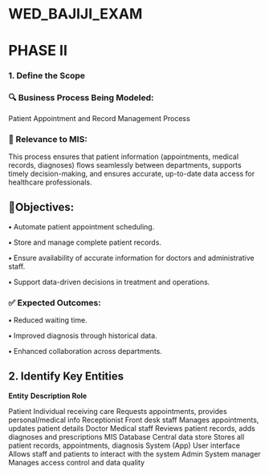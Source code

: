 # WED_BAJIJI_EXAM

# **PHASE II**

### **1. Define the Scope**

### **🔍 Business Process Being Modeled:**

Patient Appointment and Record Management Process

### **📌 Relevance to MIS:**

This process ensures that patient information (appointments, medical records, diagnoses) flows seamlessly between departments, supports timely decision-making, and ensures accurate, up-to-date data access for healthcare professionals.

## **🎯Objectives:**

**•**	Automate patient appointment scheduling.

**•**	Store and manage complete patient records.

**•**	Ensure availability of accurate information for doctors and administrative staff.

**•**	Support data-driven decisions in treatment and operations.

### **✅ Expected Outcomes:**

**•**	Reduced waiting time.

**•**	Improved diagnosis through historical data.

**•**	Enhanced collaboration across departments.

## **2. Identify Key Entities**

**Entity**	                 **Description	Role**

Patient	                      Individual receiving care	Requests appointments, provides personal/medical info
Receptionist	                Front desk staff	Manages appointments, updates patient details
Doctor	                      Medical staff	Reviews patient records, adds diagnoses and prescriptions
MIS Database	                Central data store	Stores all patient records, appointments, diagnosis
System (App)	                User interface	Allows staff and patients to interact with the system
Admin	System manager	        Manages access control and data quality


